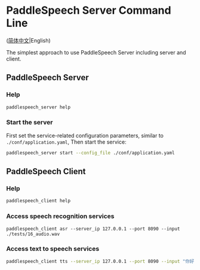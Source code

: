 # PaddleSpeech Server Command Line

([简体中文](./README_cn.md)|English)

 The simplest approach to use PaddleSpeech Server including server and client.

 ## PaddleSpeech Server
 ### Help
 ```bash
 paddlespeech_server help
 ```
 ### Start the server
 First set the service-related configuration parameters, similar to `./conf/application.yaml`,
 Then start the service:
 ```bash
 paddlespeech_server start --config_file ./conf/application.yaml
 ```

 ## PaddleSpeech Client
 ### Help
 ```bash
 paddlespeech_client help
 ```
 ### Access speech recognition services 
 ```
 paddlespeech_client asr --server_ip 127.0.0.1 --port 8090 --input ./tests/16_audio.wav
 ```
 
 ### Access text to speech services
 ```bash
 paddlespeech_client tts --server_ip 127.0.0.1 --port 8090 --input "你好，欢迎使用百度飞桨深度学习框架！" --output output.wav
 ```
 
